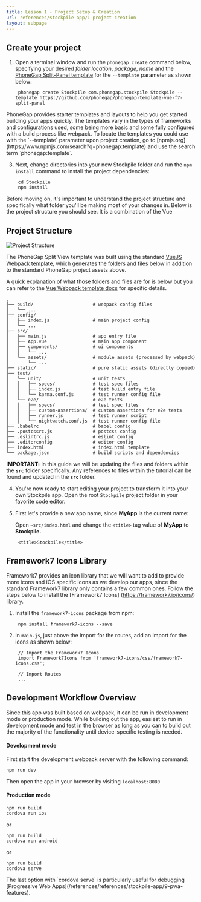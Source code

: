 ```yaml
---
title: Lesson 1 - Project Setup & Creation
url: references/stockpile-app/1-project-creation
layout: subpage
---
```


## Create your project
1. Open a terminal window and run the `phonegap create` command below, specifying your desired *folder location*,  *package*, *name* and the [PhoneGap Split-Panel template](https://github.com/phonegap/phonegap-template-vue-f7-split-panel) for the `--template` parameter as shown below:

        phonegap create Stockpile com.phonegap.stockpile Stockpile --template https://github.com/phonegap/phonegap-template-vue-f7-split-panel

  <div class="alert--info">PhoneGap provides starter templates and layouts to help you get started building your apps quickly. The templates vary in the types of frameworks and configurations used, some being more basic and some fully configured with a build process like webpack. To locate the templates you could use with the `--template` parameter upon project creation, go to [npmjs.org](https://www.npmjs.com/search?q=phonegap:template) and use the search term `phonegap:template`.
  </div>

3. Next, change directories into your new Stockpile folder and run the `npm install` command to install the project dependencies:

        cd Stockpile
        npm install

Before moving on, it's important to understand the project structure and specifically what folder you'll be making most of your changes in. Below is the project structure you should see. It is a combination of the Vue

## Project Structure
![Project Structure](/images/stockpile/folder-structure.png)

The PhoneGap Split View template was built using the standard [VueJS Webpack template](https://github.com/vuejs-templates/webpack), which generates the folders and files below in addition to the standard PhoneGap project assets above. 

A quick explanation of what those folders and files are for is below but you can refer to the [Vue Webpack template docs](https://github.com/vuejs-templates/webpack/blob/develop/docs) for specific details. 

```
.
├── build/                      # webpack config files
│   └── ...
├── config/
│   ├── index.js                # main project config
│   └── ...
├── src/
│   ├── main.js                 # app entry file
│   ├── App.vue                 # main app component
│   ├── components/             # ui components
│   │   └── ...
│   └── assets/                 # module assets (processed by webpack)
│       └── ...
├── static/                     # pure static assets (directly copied)
├── test/
│   └── unit/                   # unit tests
│   │   ├── specs/              # test spec files
│   │   ├── index.js            # test build entry file
│   │   └── karma.conf.js       # test runner config file
│   └── e2e/                    # e2e tests
│   │   ├── specs/              # test spec files
│   │   ├── custom-assertions/  # custom assertions for e2e tests
│   │   ├── runner.js           # test runner script
│   │   └── nightwatch.conf.js  # test runner config file
├── .babelrc                    # babel config
├── .postcssrc.js               # postcss config
├── .eslintrc.js                # eslint config
├── .editorconfig               # editor config
├── index.html                  # index.html template
└── package.json                # build scripts and dependencies
```

**IMPORTANT:** In this guide we will be updating the files and folders within the **`src`** folder specifically. Any references to files within the tutorial can be found and updated in the **`src`** folder. 

4. You're now ready to start editing your project to transform it into your own Stockpile app. Open the root `Stockpile` project folder in your favorite code editor.

4. First let's provide a new app name, since **MyApp** is the current name:

    Open `~src/index.html` and change the `<title>` tag value of **MyApp** to **Stockpile.**

		<title>Stockpile</title>

## Framework7 Icons Library
Framework7 provides an icon library that we will want to add to provide more icons and iOS specific icons as we develop our apps, since the standard Framework7 library only contains a few common ones. Follow the steps below to install the [Framework7 Icons] (https://framework7.io/icons/) library.

1. Install the `framework7-icons` package from npm:

		npm install framework7-icons --save

2. In `main.js`, just above the import for the routes, add an import for the icons as shown below:

    	// Import the Framework7 Icons
    	import Framework7Icons from 'framework7-icons/css/framework7-icons.css';
    	
    	// Import Routes
    	...

## Development Workflow Overview

Since this app was built based on webpack, it can be run in development mode or production mode. While building out the app, easiest to run in development mode and test in the browser as long as you can to build out the majority of the functionality until device-specific testing is needed.

#### Development mode
First start the development webpack server with the following command:

	npm run dev

Then open the app in your browser by visiting `localhost:8080`

#### Production mode

	npm run build
	cordova run ios

or

	npm run build
	cordova run android

or

	npm run build
	cordova serve

<div class="alert--tip">The last option with `cordova serve` is particularly useful for debugging [Progressive Web Apps](/references/references/stockpile-app/9-pwa-features). </div>